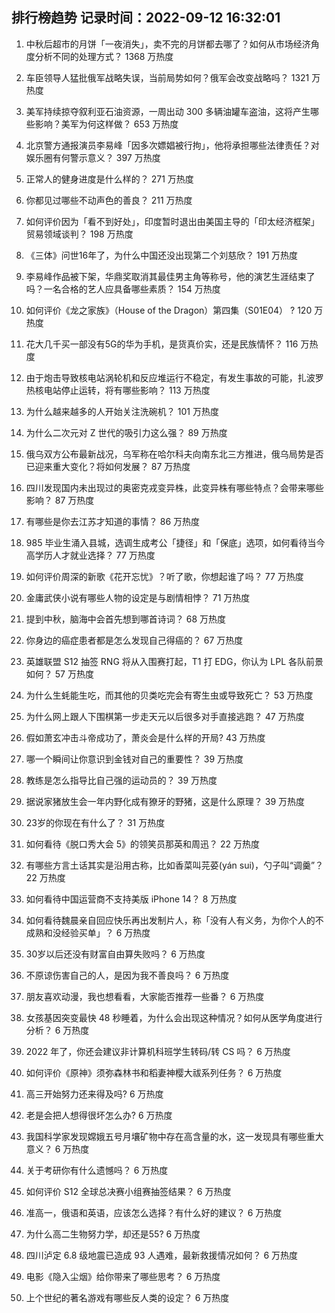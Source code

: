 
## 排行榜趋势 记录时间：2022-09-12 16:32:01
  
  1. 中秋后超市的月饼「一夜消失」，卖不完的月饼都去哪了？如何从市场经济角度分析不同的处理方式？ 1368 万热度
    
  2. 车臣领导人猛批俄军战略失误，当前局势如何？俄军会改变战略吗？ 1321 万热度
    
  3. 美军持续掠夺叙利亚石油资源，一周出动 300 多辆油罐车盗油，这将产生哪些影响？美军为何这样做？ 653 万热度
    
  4. 北京警方通报演员李易峰「因多次嫖娼被行拘」，他将承担哪些法律责任？对娱乐圈有何警示意义？ 397 万热度
    
  5. 正常人的健身进度是什么样的？ 271 万热度
    
  6. 你都见过哪些不动声色的善良？ 211 万热度
    
  7. 如何评价因为「看不到好处」，印度暂时退出由美国主导的「印太经济框架」贸易领域谈判？ 198 万热度
    
  8. 《三体》问世16年了，为什么中国还没出现第二个刘慈欣？ 191 万热度
    
  9. 李易峰作品被下架，华鼎奖取消其最佳男主角等称号，他的演艺生涯结束了吗？一名合格的艺人应具备哪些素质？ 154 万热度
    
  10. 如何评价《龙之家族》（House of the Dragon）第四集（S01E04） ? 120 万热度
    
  11. 花大几千买一部没有5G的华为手机，是货真价实，还是民族情怀？ 116 万热度
    
  12. 由于炮击导致核电站涡轮机和反应堆运行不稳定，有发生事故的可能，扎波罗热核电站停止运转，将有哪些影响？ 113 万热度
    
  13. 为什么越来越多的人开始关注洗碗机？ 101 万热度
    
  14. 为什么二次元对 Z 世代的吸引力这么强？ 89 万热度
    
  15. 俄乌双方公布最新战况，乌军称在哈尔科夫向南东北三方推进，俄乌局势是否已迎来重大变化？将如何发展？ 87 万热度
    
  16. 四川发现国内未出现过的奥密克戎变异株，此变异株有哪些特点？会带来哪些影响？ 87 万热度
    
  17. 有哪些是你去江苏才知道的事情？ 86 万热度
    
  18. 985 毕业生涌入县城，选调生成考公「捷径」和「保底」选项，如何看待当今高学历人才就业选择？ 77 万热度
    
  19. 如何评价周深的新歌《花开忘忧》？听了歌，你想起谁了吗？ 77 万热度
    
  20. 金庸武侠小说有哪些人物的设定是与剧情相悖？ 71 万热度
    
  21. 提到中秋，脑海中会首先想到哪首诗词？ 68 万热度
    
  22. 你身边的癌症患者都是怎么发现自己得癌的？ 67 万热度
    
  23. 英雄联盟 S12 抽签 RNG 将从入围赛打起，T1 打 EDG，你认为 LPL 各队前景如何？ 57 万热度
    
  24. 为什么生蚝能生吃，而其他的贝类吃完会有寄生虫或导致死亡？ 53 万热度
    
  25. 为什么网上跟人下围棋第一步走天元以后很多对手直接逃跑？ 47 万热度
    
  26. 假如萧玄冲击斗帝成功了，萧炎会是什么样的开局? 43 万热度
    
  27. 哪一个瞬间让你意识到金钱对自己的重要性？ 39 万热度
    
  28. 教练是怎么指导比自己强的运动员的？ 39 万热度
    
  29. 据说家猪放生会一年内野化成有獠牙的野猪，这是什么原理？ 39 万热度
    
  30. 23岁的你现在有什么了？ 31 万热度
    
  31. 如何看待《脱口秀大会 5》的领笑员那英和周迅？ 22 万热度
    
  32. 有哪些方言土话其实是沿用古称，比如香菜叫芫荽(yán sui)，勺子叫“调羹”？ 22 万热度
    
  33. 如何看待中国运营商不支持美版 iPhone 14？ 8 万热度
    
  34. 如何看待魏晨亲自回应快乐再出发制片人，称「没有人有义务，为你个人的不成熟和没经验买单」？ 6 万热度
    
  35. 30岁以后还没有财富自由算失败吗？ 6 万热度
    
  36. 不原谅伤害自己的人，是因为我不善良吗？ 6 万热度
    
  37. 朋友喜欢动漫，我也想看看，大家能否推荐一些番？ 6 万热度
    
  38. 女孩基因突变最快 48 秒睡着，为什么会出现这种情况？如何从医学角度进行分析？ 6 万热度
    
  39. 2022 年了，你还会建议非计算机科班学生转码/转 CS 吗？ 6 万热度
    
  40. 如何评价《原神》须弥森林书和稻妻神樱大祓系列任务？ 6 万热度
    
  41. 高三开始努力还来得及吗? 6 万热度
    
  42. 老是会把人想得很坏怎么办? 6 万热度
    
  43. 我国科学家发现嫦娥五号月壤矿物中存在高含量的水，这一发现具有哪些重大意义？ 6 万热度
    
  44. 关于考研你有什么遗憾吗？ 6 万热度
    
  45. 如何评价 S12 全球总决赛小组赛抽签结果？ 6 万热度
    
  46. 准高一，俄语和英语，应该怎么选择？有什么好的建议？ 6 万热度
    
  47. 为什么高二生物努力学，却还是55? 6 万热度
    
  48. 四川泸定 6.8 级地震已造成 93 人遇难，最新救援情况如何？ 6 万热度
    
  49. 电影《隐入尘烟》给你带来了哪些思考？ 6 万热度
    
  50. 上个世纪的著名游戏有哪些反人类的设定？ 6 万热度
    